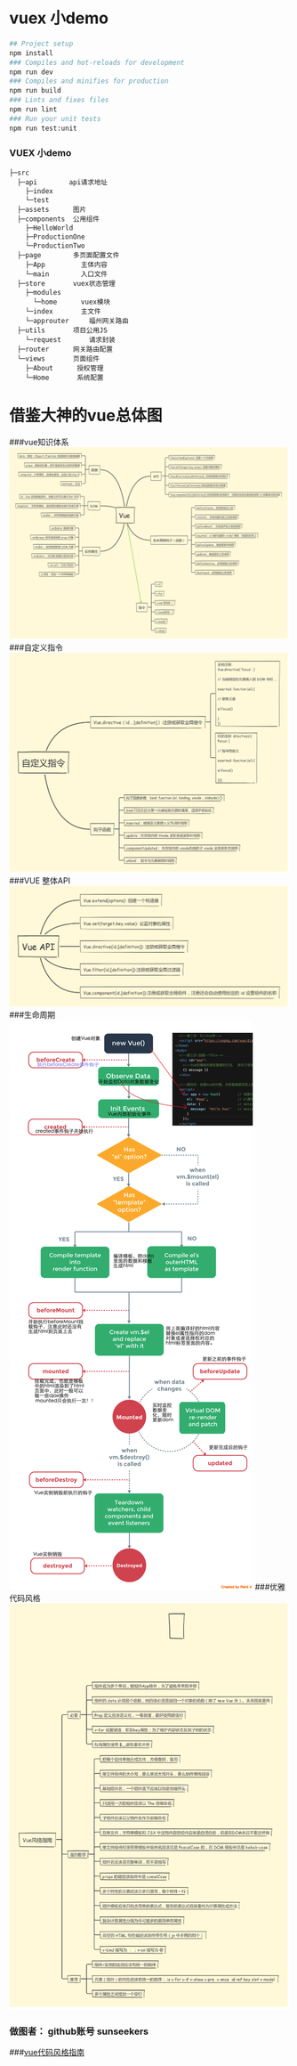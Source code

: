 # vuex 小demo
```bash
## Project setup
npm install
### Compiles and hot-reloads for development
npm run dev
### Compiles and minifies for production
npm run build
### Lints and fixes files
npm run lint
### Run your unit tests
npm run test:unit
```


### VUEX 小demo  
```
├─src  
  ├─api        api请求地址  
    ├─index
    └─test
  ├─assets      图片  
  ├─components  公用组件  
    ├─HelloWorld       
    ├─ProductionOne
    └─ProductionTwo     
  ├─page        多页面配置文件  
    ├─App         主体内容
    └─main        入口文件    
  ├─store       vuex状态管理
    ├─modules
      └─home      vuex模块 
    └─index       主文件   
    └─approuter     福州网关路由    
  ├─utils       项目公用JS  
    └─request       请求封装  
  ├─router      网关路由配置  
  └─views       页面组件  
    ├─About      授权管理
    └─Home       系统配置  
```


# 借鉴大神的vue总体图

###vue知识体系
!['知识体系'](/src/assets/API.png)
###自定义指令
!['自定义指令'](/src/assets/directive.png)
###VUE 整体API
!['vue-api'](/src/assets/vueAPI.png)
###生命周期
!['生命周期'](/src/assets/生命周期.png)
###优雅代码风格
!['优雅代码风格'](/src/assets/代码优雅.png)


### 做图者： github账号 sunseekers



###[vue代码风格指南](https://cn.vuejs.org/v2/style-guide/)